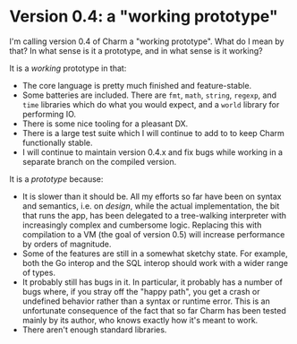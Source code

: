 # Version 0.4: a "working prototype"

I'm calling version 0.4 of Charm a "working prototype". What do I mean by that? In what sense is it a prototype, and in what sense is it working?

It is a *working* prototype in that:

* The core language is pretty much finished and feature-stable.
* Some batteries are included. There are `fmt`, `math`, `string`, `regexp`, and `time` libraries which do what you would expect, and a `world` library for performing IO.
* There is some nice tooling for a pleasant DX.
* There is a large test suite which I will continue to add to to keep Charm functionally stable.
* I will continue to maintain version 0.4.x and fix bugs while working in a separate branch on the compiled version.

It is a *prototype* because:

* It is slower than it should be. All my efforts so far have been on syntax and semantics, i.e. on *design*, while the actual implementation, the bit that runs the app, has been delegated to a tree-walking interpreter with increasingly complex and cumbersome logic. Replacing this with compilation to a VM (the goal of version 0.5) will increase performance by orders of magnitude.
* Some of the features are still in a somewhat sketchy state. For example, both the Go interop and the SQL interop should work with a wider range of types.
* It probably still has bugs in it. In particular, it probably has a number of bugs where, if you stray off the "happy path", you get a crash or undefined behavior rather than a syntax or runtime error. This is an unfortunate consequence of the fact that so far Charm has been tested mainly by its author, who knows exactly how it's meant to work.
* There aren't enough standard libraries.

